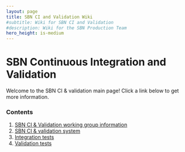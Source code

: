 ```yaml
---
layout: page
title: SBN CI and Validation Wiki
#subtitle: Wiki for SBN CI and Validation
#description: Wiki for the SBN Production Team
hero_height: is-medium
---
```



# SBN Continuous Integration and Validation

Welcome to the SBN CI & validation main page! Click a link below to get more information.

### Contents
1. [SBN CI & Validation working group information](/sbn/sbnci_wiki/SBN_CI_Validation_group)
2. [SBN CI & validation system](/sbn/sbnci_wiki/Continuous_integration)
3. [Integration tests](/sbn/sbnci_wiki/Integration_test_guide)
4. [Validation tests](/sbn/sbnci_wiki/CI_Validation)



